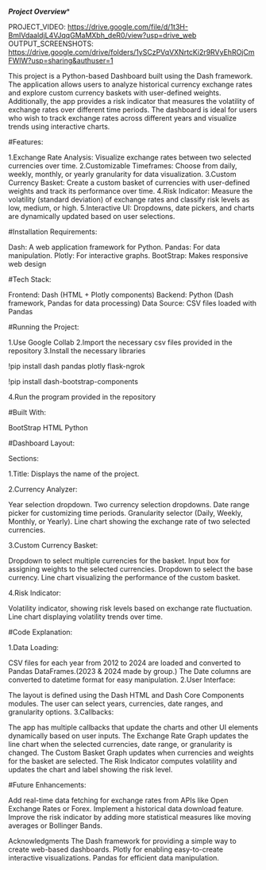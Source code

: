 ***Project Overview****

PROJECT_VIDEO:
https://drive.google.com/file/d/1t3H-BmIVdaaldjL4VJqqGMaMXbh_deR0/view?usp=drive_web
OUTPUT_SCREENSHOTS:
https://drive.google.com/drive/folders/1ySCzPVqVXNrtcKi2r9RVyEhROjCmFWlW?usp=sharing&authuser=1

This project is a Python-based Dashboard built using the Dash framework. The application allows users to analyze historical currency exchange rates and explore custom currency baskets with user-defined weights. Additionally, the app provides a risk indicator that measures the volatility of exchange rates over different time periods. The dashboard is ideal for users who wish to track exchange rates across different years and visualize trends using interactive charts.

#Features:

1.Exchange Rate Analysis: Visualize exchange rates between two selected currencies over time.
2.Customizable Timeframes: Choose from daily, weekly, monthly, or yearly granularity for data visualization.
3.Custom Currency Basket: Create a custom basket of currencies with user-defined weights and track its performance over time.
4.Risk Indicator: Measure the volatility (standard deviation) of exchange rates and classify risk levels as low, medium, or high.
5.Interactive UI: Dropdowns, date pickers, and charts are dynamically updated based on user selections.

#Installation Requirements:

Dash: A web application framework for Python.
Pandas: For data manipulation.
Plotly: For interactive graphs.
BootStrap: Makes responsive web design

#Tech Stack:

Frontend: Dash (HTML + Plotly components)
Backend: Python (Dash framework, Pandas for data processing)
Data Source: CSV files loaded with Pandas

#Running the Project:

1.Use Google Collab 
2.Import the necessary csv files provided in the repository
3.Install the necessary libraries

   !pip install dash pandas plotly flask-ngrok
   
   !pip install dash-bootstrap-components
   
4.Run the program provided in the repository 

#Built With:

BootStrap
HTML
Python

#Dashboard Layout:

Sections:

1.Title: Displays the name of the project.

2.Currency Analyzer:

Year selection dropdown.
Two currency selection dropdowns.
Date range picker for customizing time periods.
Granularity selector (Daily, Weekly, Monthly, or Yearly).
Line chart showing the exchange rate of two selected currencies.

3.Custom Currency Basket:

Dropdown to select multiple currencies for the basket.
Input box for assigning weights to the selected currencies.
Dropdown to select the base currency.
Line chart visualizing the performance of the custom basket.

4.Risk Indicator:

Volatility indicator, showing risk levels based on exchange rate fluctuation.
Line chart displaying volatility trends over time.

#Code Explanation:

1.Data Loading:

CSV files for each year from 2012 to 2024 are loaded and converted to Pandas DataFrames.(2023 & 2024 made by group.)
The Date columns are converted to datetime format for easy manipulation.
2.User Interface:

The layout is defined using the Dash HTML and Dash Core Components modules.
The user can select years, currencies, date ranges, and granularity options.
3.Callbacks:

The app has multiple callbacks that update the charts and other UI elements dynamically based on user inputs.
The Exchange Rate Graph updates the line chart when the selected currencies, date range, or granularity is changed.
The Custom Basket Graph updates when currencies and weights for the basket are selected.
The Risk Indicator computes volatility and updates the chart and label showing the risk level.

#Future Enhancements:

Add real-time data fetching for exchange rates from APIs like Open Exchange Rates or Forex.
Implement a historical data download feature.
Improve the risk indicator by adding more statistical measures like moving averages or Bollinger Bands.

Acknowledgments
The Dash framework for providing a simple way to create web-based dashboards.
Plotly for enabling easy-to-create interactive visualizations.
Pandas for efficient data manipulation.

